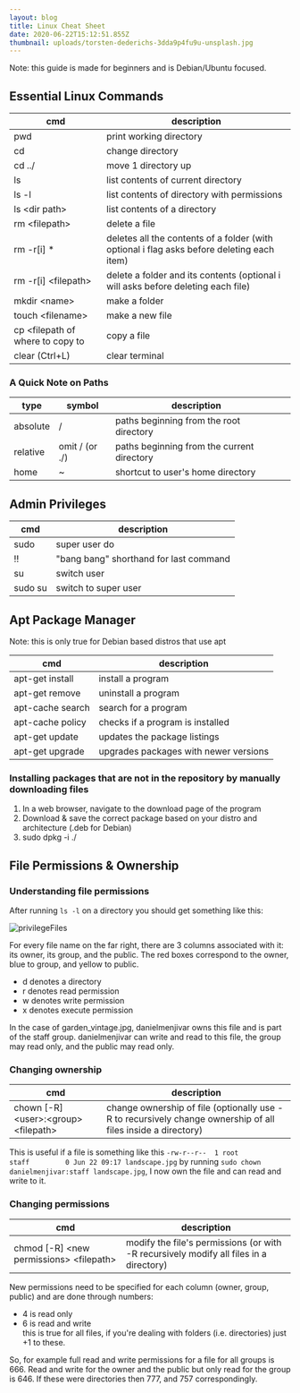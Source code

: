 ```yaml
---
layout: blog
title: Linux Cheat Sheet
date: 2020-06-22T15:12:51.855Z
thumbnail: uploads/torsten-dederichs-3dda9p4fu9u-unsplash.jpg
---
```

Note: this guide is made for beginners and is Debian/Ubuntu focused.

## Essential Linux Commands

| cmd            | description                                 |
| -------------- | ------------------------------------------- |
| pwd            | print working directory                     |
| cd             | change directory                            |
| cd ../         | move 1 directory up                         |
| ls             | list contents of current directory          |
| ls -l          | list contents of directory with permissions |
| ls \<dir path>  | list contents of a directory                |
| rm \<filepath> | delete a file|
|rm -r[i] *| deletes all the contents of a folder (with optional i flag asks before deleting each item)|
|rm -r[i] \<filepath>| delete a folder and its contents (optional i will asks before deleting each file)|
| mkdir \<name> |make a folder|
| touch \<filename>| make a new file|
|cp <filepath of what to copy> \<filepath of where to copy to| copy a file|
| clear (Ctrl+L) | clear terminal                              |

### A Quick Note on Paths

| type     | symbol         | description                                |                                   |
| -------- | -------------- | ------------------------------------------ | --------------------------------- |
| absolute | /              | paths beginning from the root directory    |                                   |
| relative | omit / (or ./) | paths beginning from the current directory |                                   |
| home     | ~              |                                           shortcut to user's home directory |

## Admin Privileges

| cmd           | description                            |
| ------------- | -------------------------------------- |
| sudo <cmd>    | super user do                          |
| !!            | "bang bang" shorthand for last command |
| su <username> | switch user                            |
| sudo su       | switch to super user                   |

## Apt Package Manager

Note: this is only true for Debian based distros that use apt

| cmd                                | description                           |
| ---------------------------------- | ------------------------------------- |
| apt-get install <name of program>  | install a program                     |
| apt-get remove <name of program>   | uninstall a program                   |
| apt-cache search <name of program> | search for a program                  |
| apt-cache policy <name of program> | checks if a program is installed      |
| apt-get update                     | updates the package listings          |
| apt-get upgrade                    | upgrades packages with newer versions |

### Installing packages that are not in the repository by manually downloading files

1. In a web browser, navigate to the download page of the program
2. Download & save the correct package based on your distro and architecture (.deb for Debian)
3. sudo dpkg -i ./<filepath of debian package>

## File Permissions & Ownership

### Understanding file permissions

After running `ls -l` on a directory you should get something like this:

![](uploads/screen-shot-2020-06-22-at-9.03.07-am.jpg "privilegeFiles")

For every file name on the far right, there are 3 columns associated with it: its owner, its group, and the public.
The red boxes correspond to the owner, blue to group, and yellow to public.

- d denotes a directory  
- r denotes read permission  
- w denotes write permission  
- x denotes execute permission   

In the case of garden_vintage.jpg, danielmenjivar owns this file and is part of the staff group. danielmenjivar can write and read to this file, the group may read only, and the public may read only.

### Changing ownership
| cmd | description |
| --- | ----------- |
|chown [-R] \<user>:\<group> \<filepath>| change ownership of file (optionally use -R to recursively change ownership of all files inside a directory)|

This is useful if a file is something like this ```-rw-r--r--  1 root            staff         0 Jun 22 09:17 landscape.jpg``` by running ```sudo chown danielmenjivar:staff landscape.jpg```, I  now own the file and can read and write to it.

### Changing permissions 
| cmd | description |
| --- | ----------- |
|chmod [-R] \<new permissions> \<filepath> | modify the file's permissions (or with -R recursively modify all files in a directory)|

New permissions need to be specified for each column (owner, group, public) and are done through numbers:  
- 4 is read only
- 6 is read and write  
this is true for all files, if you're dealing with folders (i.e. directories) just +1 to these.

So, for example full read and write permissions for a file for all groups is 666. Read and write for the owner and the public but only read for the group is 646. If these were directories then 777, and 757 correspondingly. 




